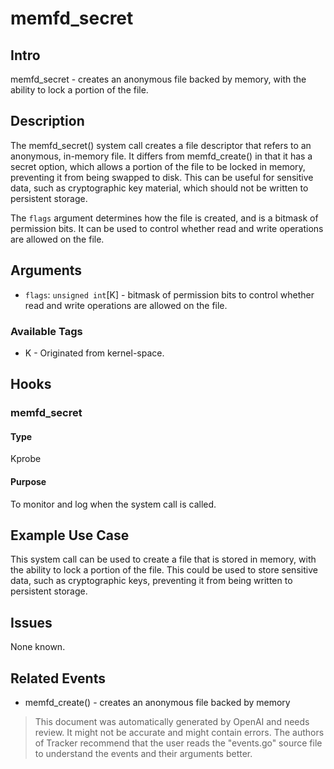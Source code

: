
# memfd_secret

## Intro
memfd_secret - creates an anonymous file backed by memory, with the ability
to lock a portion of the file.

## Description
The memfd_secret() system call creates a file descriptor that refers to an
anonymous, in-memory file. It differs from memfd_create() in that it has a
secret option, which allows a portion of the file to be locked in memory,
preventing it from being swapped to disk. This can be useful for sensitive
data, such as cryptographic key material, which should not be written to
persistent storage.

The `flags` argument determines how the file is created, and is a bitmask of
permission bits. It can be used to control whether read and write operations
are allowed on the file.

## Arguments
* `flags`: `unsigned int`[K] - bitmask of permission bits to control whether read and write operations are allowed on the file.

### Available Tags
* K - Originated from kernel-space.

## Hooks
### memfd_secret
#### Type
Kprobe
#### Purpose
To monitor and log when the system call is called.

## Example Use Case
This system call can be used to create a file that is stored in memory, with the ability to lock a portion of the file. This could be used to store sensitive data, such as cryptographic keys, preventing it from being written to persistent storage.

## Issues
None known.

## Related Events
* memfd_create() - creates an anonymous file backed by memory

> This document was automatically generated by OpenAI and needs review. It might
> not be accurate and might contain errors. The authors of Tracker recommend that
> the user reads the "events.go" source file to understand the events and their
> arguments better.

